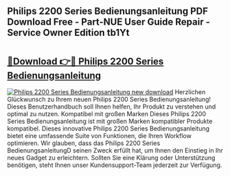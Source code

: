 ## Philips 2200 Series Bedienungsanleitung PDF Download Free - Part-NUE User Guide Repair - Service Owner Edition tb1Yt

# <h2><a href="http://df23k08.blite.top/?on=Philips+2200+Series+Bedienungsanleitung">🔗Download 👉🔴 Philips 2200 Series Bedienungsanleitung</a></h2>

[![Philips 2200 Series Bedienungsanleitung new download](https://i.imgur.com/lujVjoI.png)](http://df23k08.blite.top/?on=Philips+2200+Series+Bedienungsanleitung)
Herzlichen Glückwunsch zu Ihrem neuen Philips 2200 Series Bedienungsanleitung! Dieses Benutzerhandbuch soll Ihnen helfen, Ihr Produkt zu verstehen und optimal zu nutzen. Kompatibel mit großen Marken Dieses Philips 2200 Series Bedienungsanleitung ist mit großen Marken kompatibler Produkte kompatibel. Dieses innovative Philips 2200 Series Bedienungsanleitung bietet eine umfassende Suite von Funktionen, die Ihren Workflow optimieren. Wir glauben, dass das Philips 2200 Series BedienungsanleitungD seinen Zweck erfüllt hat, um Ihnen den Einstieg in Ihr neues Gadget zu erleichtern. Sollten Sie eine Klärung oder Unterstützung benötigen, steht Ihnen unser Kundensupport-Team jederzeit zur Verfügung.

